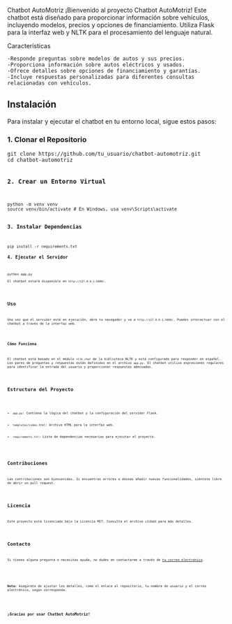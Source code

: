 Chatbot AutoMotriz
¡Bienvenido al proyecto Chatbot AutoMotriz! Este chatbot está diseñado para proporcionar información sobre vehículos, incluyendo modelos, precios y opciones de financiamiento. Utiliza Flask para la interfaz web y NLTK para el procesamiento del lenguaje natural.

Características

    -Responde preguntas sobre modelos de autos y sus precios.
    -Proporciona información sobre autos eléctricos y usados.
    -Ofrece detalles sobre opciones de financiamiento y garantías.
    -Incluye respuestas personalizadas para diferentes consultas relacionadas con vehículos.


<h2>Instalación</h2>
<p>Para instalar y ejecutar el chatbot en tu entorno local, sigue estos pasos:

<h3>1. Clonar el Repositorio</h3>
<pre><code>git clone https://github.com/tu_usuario/chatbot-automotriz.git
cd chatbot-automotriz

<h3>2. Crear un Entorno Virtual</h3>
<pre><code>python -m venv venv
source venv/bin/activate # En Windows, usa venv\Scripts\activate

<h3>3. Instalar Dependencias</h3>
<pre><code>pip install -r requirements.txt
<h3>4. Ejecutar el Servidor</h3>
<pre><code>python app.py
<p>El chatbot estará disponible en <code>http://127.0.0.1:5000/</code>.</p>

<h2>Uso</h2>
<p>Una vez que el servidor esté en ejecución, abre tu navegador y ve a <code>http://127.0.0.1:5000/</code>. Puedes interactuar con el chatbot a través de la interfaz web.</p>

<h3>Cómo Funciona</h3>
<p>El chatbot está basado en el módulo <code>nltk.chat</code> de la biblioteca NLTK y está configurado para responder en español. Los pares de preguntas y respuestas están definidos en el archivo <code>app.py</code>. El chatbot utiliza expresiones regulares para identificar la entrada del usuario y proporcionar respuestas adecuadas.</p>

<h2>Estructura del Proyecto</h2>
<ul>
    <li><code>app.py</code>: Contiene la lógica del chatbot y la configuración del servidor Flask.</li>
    <li><code>templates/index.html</code>: Archivo HTML para la interfaz web.</li>
    <li><code>requirements.txt</code>: Lista de dependencias necesarias para ejecutar el proyecto.</li>
</ul>

<h2>Contribuciones</h2>
<p>Las contribuciones son bienvenidas. Si encuentras errores o deseas añadir nuevas funcionalidades, siéntete libre de abrir un pull request.</p>

<h2>Licencia</h2>
<p>Este proyecto está licenciado bajo la Licencia MIT. Consulta el archivo <code>LICENSE</code> para más detalles.</p>

<h2>Contacto</h2>
<p>Si tienes alguna pregunta o necesitas ayuda, no dudes en contactarme a través de <a href="mailto:tuemail@example.com">tu correo electrónico</a>.</p>

<div class="note">
    <p><strong>Nota:</strong> Asegúrate de ajustar los detalles, como el enlace al repositorio, tu nombre de usuario y el correo electrónico, según corresponda.</p>
</div>

<h3>¡Gracias por usar Chatbot AutoMotriz!</h3>
